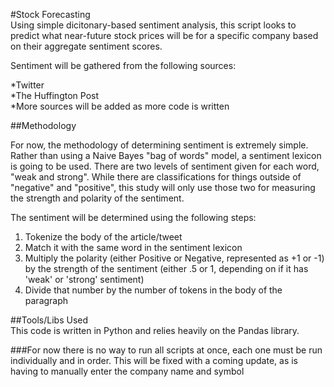 #Stock Forecasting   
Using simple dicitonary-based sentiment analysis, this script looks to predict what near-future stock prices will
be for a specific company based on their aggregate sentiment scores. 
  
Sentiment will be gathered from the following sources:  
	
*Twitter  
*The Huffington Post  
*More sources will be added as more code is written

##Methodology  

For now, the methodology of determining sentiment is extremely simple. Rather than using a Naive Bayes "bag of words" 
model, a sentiment lexicon is going to be used. There are two levels of sentiment given for each word, 
"weak and strong". While there are classifications for things outside of "negative" and "positive", this study will 
only use those two for measuring the strength and polarity of the sentiment. 
  
The sentiment will be determined using the following steps:  
  
1. Tokenize the body of the article/tweet  
2. Match it with the same word in the sentiment lexicon  
3. Multiply the polarity (either Positive or Negative, represented as +1 or -1) by the strength of the sentiment (either .5 or 1, depending on if it has 'weak' or 'strong' sentiment)
4. Divide that number by the number of tokens in the body of the paragraph

##Tools/Libs Used  
This code is written in Python and relies heavily on the Pandas library.

###For now there is no way to run all scripts at once, each one must be run individually and in order. This will be fixed with a coming update, as is having to manually enter the company name and symbol
